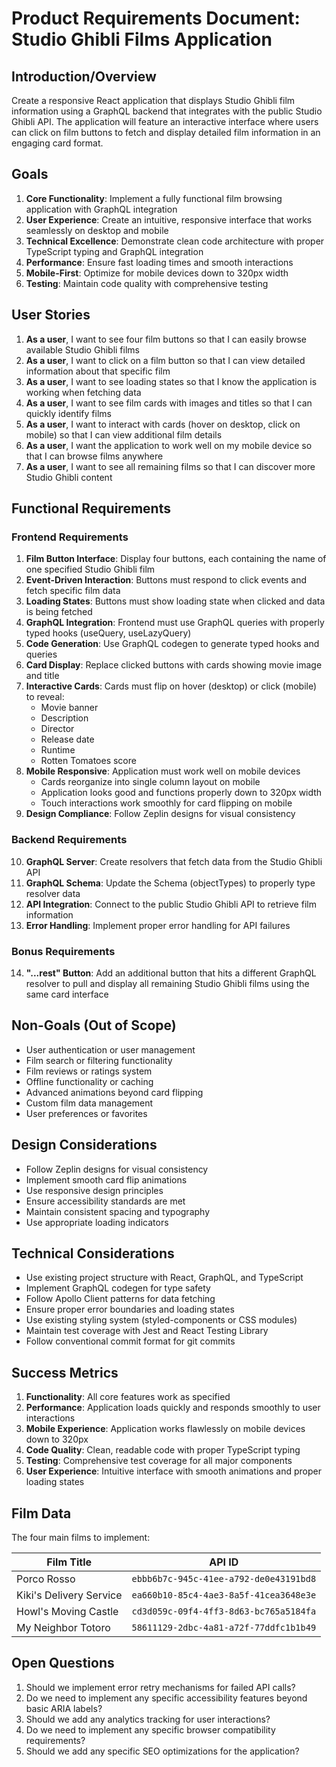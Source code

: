 # Product Requirements Document: Studio Ghibli Films Application

## Introduction/Overview

Create a responsive React application that displays Studio Ghibli film information using a GraphQL backend that integrates with the public Studio Ghibli API. The application will feature an interactive interface where users can click on film buttons to fetch and display detailed film information in an engaging card format.

## Goals

1. **Core Functionality**: Implement a fully functional film browsing application with GraphQL integration
2. **User Experience**: Create an intuitive, responsive interface that works seamlessly on desktop and mobile
3. **Technical Excellence**: Demonstrate clean code architecture with proper TypeScript typing and GraphQL integration
4. **Performance**: Ensure fast loading times and smooth interactions
5. **Mobile-First**: Optimize for mobile devices down to 320px width
6. **Testing**: Maintain code quality with comprehensive testing

## User Stories

1. **As a user**, I want to see four film buttons so that I can easily browse available Studio Ghibli films
2. **As a user**, I want to click on a film button so that I can view detailed information about that specific film
3. **As a user**, I want to see loading states so that I know the application is working when fetching data
4. **As a user**, I want to see film cards with images and titles so that I can quickly identify films
5. **As a user**, I want to interact with cards (hover on desktop, click on mobile) so that I can view additional film details
6. **As a user**, I want the application to work well on my mobile device so that I can browse films anywhere
7. **As a user**, I want to see all remaining films so that I can discover more Studio Ghibli content

## Functional Requirements

### Frontend Requirements

1. **Film Button Interface**: Display four buttons, each containing the name of one specified Studio Ghibli film
2. **Event-Driven Interaction**: Buttons must respond to click events and fetch specific film data
3. **Loading States**: Buttons must show loading state when clicked and data is being fetched
4. **GraphQL Integration**: Frontend must use GraphQL queries with properly typed hooks (useQuery, useLazyQuery)
5. **Code Generation**: Use GraphQL codegen to generate typed hooks and queries
6. **Card Display**: Replace clicked buttons with cards showing movie image and title
7. **Interactive Cards**: Cards must flip on hover (desktop) or click (mobile) to reveal:
   - Movie banner
   - Description
   - Director
   - Release date
   - Runtime
   - Rotten Tomatoes score
8. **Mobile Responsive**: Application must work well on mobile devices
   - Cards reorganize into single column layout on mobile
   - Application looks good and functions properly down to 320px width
   - Touch interactions work smoothly for card flipping on mobile
9. **Design Compliance**: Follow Zeplin designs for visual consistency

### Backend Requirements

10. **GraphQL Server**: Create resolvers that fetch data from the Studio Ghibli API
11. **GraphQL Schema**: Update the Schema (objectTypes) to properly type resolver data
12. **API Integration**: Connect to the public Studio Ghibli API to retrieve film information
13. **Error Handling**: Implement proper error handling for API failures

### Bonus Requirements

14. **"...rest" Button**: Add an additional button that hits a different GraphQL resolver to pull and display all remaining Studio Ghibli films using the same card interface

## Non-Goals (Out of Scope)

- User authentication or user management
- Film search or filtering functionality
- Film reviews or ratings system
- Offline functionality or caching
- Advanced animations beyond card flipping
- Custom film data management
- User preferences or favorites

## Design Considerations

- Follow Zeplin designs for visual consistency
- Implement smooth card flip animations
- Use responsive design principles
- Ensure accessibility standards are met
- Maintain consistent spacing and typography
- Use appropriate loading indicators

## Technical Considerations

- Use existing project structure with React, GraphQL, and TypeScript
- Implement GraphQL codegen for type safety
- Follow Apollo Client patterns for data fetching
- Ensure proper error boundaries and loading states
- Use existing styling system (styled-components or CSS modules)
- Maintain test coverage with Jest and React Testing Library
- Follow conventional commit format for git commits

## Success Metrics

1. **Functionality**: All core features work as specified
2. **Performance**: Application loads quickly and responds smoothly to user interactions
3. **Mobile Experience**: Application works flawlessly on mobile devices down to 320px
4. **Code Quality**: Clean, readable code with proper TypeScript typing
5. **Testing**: Comprehensive test coverage for all major components
6. **User Experience**: Intuitive interface with smooth animations and proper loading states

## Film Data

The four main films to implement:

| Film Title              | API ID                                 |
| ----------------------- | -------------------------------------- |
| Porco Rosso             | `ebbb6b7c-945c-41ee-a792-de0e43191bd8` |
| Kiki's Delivery Service | `ea660b10-85c4-4ae3-8a5f-41cea3648e3e` |
| Howl's Moving Castle    | `cd3d059c-09f4-4ff3-8d63-bc765a5184fa` |
| My Neighbor Totoro      | `58611129-2dbc-4a81-a72f-77ddfc1b1b49` |

## Open Questions

1. Should we implement error retry mechanisms for failed API calls?
2. Do we need to implement any specific accessibility features beyond basic ARIA labels?
3. Should we add any analytics tracking for user interactions?
4. Do we need to implement any specific browser compatibility requirements?
5. Should we add any specific SEO optimizations for the application?
